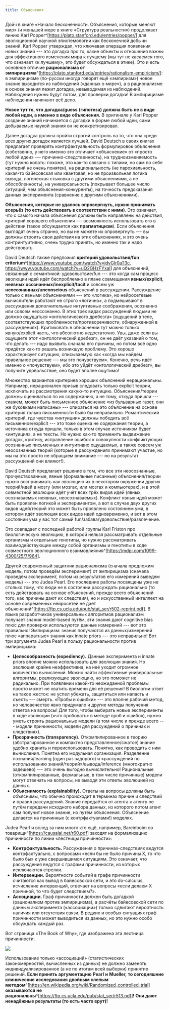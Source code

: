 ```yaml
---
title: Объяснения
---
```


Дойч в книге «Начало бесконечности. Объяснения, которые меняют мир» (и
меньшей мере в книге «Структура реальности») продолжает линию Karl
Popper^[<https://plato.stanford.edu/entries/popper/>]
для эволюционной научной эпистемологии как бесконечной добычи знаний.
Karl Popper утверждал, что ключевая операция появления новых знаний ---
это догадка про то, какие объекты и отношения важны для эффективного
изменения мира к лучшему (мы тут не касаемся того, что означает «к
лучшему», это будет обсуждаться в этике). Это и есть основное отличие
**рационализма от
эмпирицизма**^[<https://plato.stanford.edu/entries/rationalism-empiricism/>]:
в эмпирицизме (по-русски иногда говорят ещё «эмпиризм») новое знание
выводится из наблюдений («данных о мире»), а в рационализме в основе
знания лежит догадка, невыводимая из наблюдений. Наблюдения нужны будут
потом, для проверки догадки! В эмпирицизме наблюдения начинают всё дело.

**Новое тут то, что** **догадка/guess** **(гипотеза)** **должна быть
не** **в виде** **любой идеи, а именно** **в виде** **объяснения.** В
оригинале у Karl Popper создание знаний начинается с догадки в форме
любой идеи, сами добываемые наукой знания он не конкретизировал.

Далее догадка должна пройти строгий контроль на то, что она среди всех
других догадок является лучшей. David Deutsch в своих книгах предлагает
проверять контрфактуальность формулировок объяснения (собственно, у него
именно это отличает «объяснение» от «просто любой идеи» ---
причинно-следственность), на трудноизменяемость (тут нужно копать:
похоже, это как-то связано с типами, но сам по себе критерий не очень
понятен), на рациональность (не парохиальность, какая-то байесовская или
квантовая, но не произвольная логика вывода, логическая стыковка с
другими объяснениями, а не обособленность), на универсальность
(покрывает большее число ситуаций, чем объяснения-конкуренты), на
точность предсказания данных эксперимента (сравнение с другими
объяснениями).

**Объяснения, которые не удалось опровергнуть, нужно принимать**
**всерьёз (то есть действовать в соответствии с ними)**. Это означает,
что с самого начала объяснения должны быть направлены на действия,
критерий хорошего объяснения --- возможность использовать его в действии
(такое обсуждается как **прагматицизм**). Если объяснения выглядят очень
странно, но вы не можете их опровергнуть --- вы должны строить свои
действия на этих объяснениях, и это очень контринтуитивно, очень трудно
принять, но именно так и надо действовать.

David Deutsch также предложил **критерий удовольствия/fun**
**criterium**^[<https://www.youtube.com/watch?v=idvGlr0aT3c>,
<https://www.youtube.com/watch?v=uQ2GHzFYxaI>] для
объяснений, связанный с семантикой: удовольствие/fun --- это когда сам
процесс эволюции идей идёт беспроблемно в плане совмещения
**явных/explicit**, **неявных осознанных/inexplicit/tacit** и совсем уж
**неосознанных/unconscious** объяснений в рассуждении. Рассуждение
только с явными объяснениями --- это «логика», но нейросетевые
вычислители работают не строго «логично», а подмешивают в рассуждения
дополнительные интуитивные соображения, осознанно или совсем
неосознанно. В этих трёх видах рассуждений людьми не должно ощущаться
«онтологического дребезга» (ощущений в теле, соответствующих
проблемности/противоречивости, обнаруженной в рассуждениях). Критиковать
в объяснении тут можно только явную/explicit часть, что абсолютно
недостаточно. Увы, даже если вы ощущаете этот «онтологический дребезг»,
он не даёт указаний о том, что делать --- надо выявить сначала его
причины, но потом всё одно придётся как-то решать возникшую проблему.
Это хорошо характеризует ситуацию, описываемую как «когда мы найдём
правильное решение --- мы это почувствуем». Конечно, речь идёт именно о
«почувствуем», ибо это уйдёт «онтологический дребезг», вы получите
удовольствие, оно будет вполне ощутимо!

Множество вариантов критериев хороших объяснений нерациональны.
Например, нерационален призыв следовать только explicit теории,
исключать из рассмотрения какую-то интуицию. Объяснения/теории должны
оцениваться по их содержанию, а не тому, откуда пришли --- скажем, может
быть письменное объяснение «из бульварных газет, они же буковками
написаны» --- опираться на это объяснение на основе критерия только
письменности было бы неправильно. Романтический критерий, где чувства
«интуиции» должны победить всё письменное/explicit --- это тоже оценка
не содержания теории, а источника откуда пришли, только в этом случае
источником будет «интуиция», а не тексты. Но нужно как-то применить
выдвижение догадок, критику, исправление ошибок к совокупности
конфликтующих осознанных письменных и интуитивно ощущаемых, а также
совсем уж неосознанных теорий (которые в рассуждениях принимают участие,
но мы на это просто не обращаем внимание --- но на результат рассуждений
они влияют!).

David Deutsch предлагает решение в том, что все эти неосознанные,
прочувствованные, явные (формальные писанные) объяснения/теории нужно
воспринимать как эволюцию их в некотором окружении других теорий/идей в
мозгу (или мозгах, или мозгах и компьютерах), и в этой совместной
эволюции идёт учёт всех трёх видов идей (явных, осознаваемых неявных,
неосознаваемых). Конфликт явных идей может быть проявлен логикой и
экспериментом, а вот в случае двух других видов идей/теорий это может
быть проявлено состоянием ума, в котором идёт эволюция всех видов идей
одновременно, и вот в этом состоянии ума у вас тот самый
fun/забава/удовольствие/развлечение.

Это совпадает с последней работой группы Karl Friston про биологическую
эволюцию, в которой нельзя рассматривать отдельные организмы и отдельные
генотипы, но нужно рассматривать взаимодействующие между собой организмы
и генотипы в ходе совместного эволюционного
взаимовлияния^[<https://mdpi.com/1099-4300/25/7/964>].

Другой современный защитник рационализма (сначала предложим модель,
потом проведём эксперимент) от эмпирицизма (сначала проведём
эксперимент, потом из результатов его измерений выведем модель) --- это
Judea Pearl. Его последние работы посвящены уже не столько тому, что
люди не в состоянии рассуждать рационально (то есть действовать на
основе объяснений, прежде всего объяснений того, как причины дают их
следствия), но и искусственный интеллект на основе современных
нейросетей не даёт
объяснений^[<https://ftp.cs.ucla.edu/pub/stat_ser/r502-reprint.pdf>].
В языке разработчиков универсальных алгоритмов рационализм получает
знания model-based путём, эти знания дают cognitive bias плюс для
проверки используются данные измерений --- вот это правильно!
Эмпирицизм: знания получаются из данных/измерений плюс «аппаратные»
знания как innate priors --- это неправильно! Вот три аргумента Judea
Pearl в пользу рациональности против эмпирицизма:

-   **Целесообразность (expediency).** Данные эксперимента и innate
    priors вполне можно использовать для эволюции знания. Но эволюция
    крайне неэффективна, на неё уходит огромное количество вычислений.
    Можно найти эффективные универсальные алгоритмы, реализующие
    эволюцию, но это поможет не радикально. При появлении какой-то
    неожиданной проблемы просто может не хватить времени для её решения!
    В биологии ответ на такое жесток: не успел убежать, защититься или
    напасть и съесть --- смерть. «Пробы и ошибки» --- это вполне рабочий
    метод, но человечество явно придумало и другие методы получения
    ответов на вопросы! Для того, чтобы выбирать новые эксперименты в
    ходе эволюции («что пробовать» в методе проб и ошибок), нужно уметь
    строить рациональные модели (в том числе и прежде всего --- модели
    причинности, модели для рассуждений о причинах и следствиях).
-   **Прозрачность (transparency).** Откомпилированное в теорию
    (абстрагированное и компактно представленное/сжатое) знание удобно
    хранить и переиспользовать. Понятно, как проводить с ним вычисления.
    Понятна его модульная организация. Разделение познания/learning
    (один раз задорого) и «рассуждений по использованию
    знаний/теорий»/вывода/inference (многократно задёшево) --- это очень
    выгодно вычислительно! Рациональные (откомпилированные, формальные,
    в том числе причинные) модели могут отвечать на вопросы, не выводя
    эти ответы эволюцией из данных.
-   **Объяснимость (explainability).** Ответы на вопросы должны быть
    объяснимы, что обычно происходит в терминах причин и следствий и
    правил рассуждений. Знание передаётся от агента к агенту не путём
    передачи исходного набора данных, из которого потом агент сам
    получит новое знание, но путём объяснения. Объяснение делается на
    причинных (с контрфактуалами!) моделях.

Judea Pearl и вслед за ним много кто ещё, например, Bareinboim со
товарищи^[<https://causalai.net/r60.pdf>]
заходят на формализацию причинности по линии «лестницы причинности»:

-   **Контрфактуальность.** Рассуждения о причинах-следствиях ведутся
    контрфактуально, с вопросами «если бы не было причины X, то что было
    бы» к уже свершившимся ситуациям. Это означает, что рассуждения
    ведутся с графами причинности, из которых исключаются стрелки.
-   **Интервенции.** Вероятности событий в графе причинности считаются
    как вывод в байесовской сети, и это do-calculus, исчисление
    интервенций, отвечает на вопросы «если делаем X причиной, то что
    будет следствием?».
-   **Ассоциации.** Граф причинности должен быть догадкой (рационализм
    против эмпирицизма), а расчёты байесовской сети по данным
    эксперимента («ассоциации») только сдвигают вероятность наличия или
    отсутствия связи. В редких и особых ситуациях граф причинности может
    выводиться из данных, но это нужно особо обсуждать каждый раз.

Вот страница «The Book of Why», где изображена эта лестница причинности:


![](02-explanations-36.png)


Использование только «ассоциаций» (статистических закономерностей,
вычисленных из данных) не должно заменять индивидуализированное (а не по
итогам всей выборки) принятие решений. **Если принять аргументацию**
**Pearl** **и** **Mueller,** **то сегодняшние клинические исследования**
**двойным слепым
методом**^[<https://en.wikipedia.org/wiki/Randomized_controlled_trial>]
**оказываются** **не
рациональны**^[<https://ftp.cs.ucla.edu/pub/stat_ser/r513.pdf>]**!
Они дают ненадёжные результаты (то есть часто врут)!**
